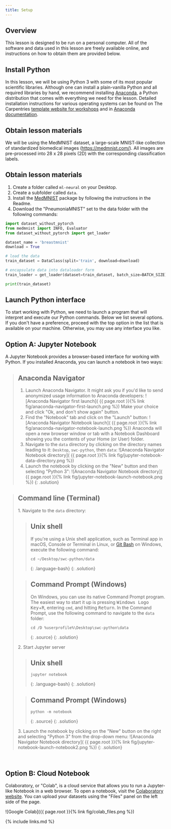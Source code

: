 ```yaml
---
title: Setup
---
```


## Overview

This lesson is designed to be run on a personal computer.
All of the software and data used in this lesson are freely available online,
and instructions on how to obtain them are provided below.

## Install Python

In this lesson, we will be using Python 3 with some of its most popular scientific libraries.
Although one can install a plain-vanilla Python and all required libraries by hand, we recommend installing [Anaconda][anaconda-website],
a Python distribution that comes with everything we need for the lesson.
Detailed installation instructions for various operating systems can be found
on The Carpentries [template website for workshops][anaconda-instructions]
and in [Anaconda documentation][anaconda-install].

## Obtain lesson materials

We will be using the MedMNIST dataset, a large-scale MNIST-like collection of standardized biomedical images (https://medmnist.com/). All images are pre-processed into 28 x 28 pixels (2D) with the corresponding classification labels. 

## Obtain lesson materials

1. Create a folder called `ml-neural` on your Desktop.
2. Create a subfolder called `data`.
3. Install the [MedMNIST](https://github.com/MedMNIST/MedMNIST) package by following the instructions in the Readme.
4. Download the "PneumoniaMNIST" set to the data folder with the following commands:

```python
import dataset_without_pytorch
from medmnist import INFO, Evaluator
from dataset_without_pytorch import get_loader

dataset_name = 'breastmnist'
download = True

# load the data
train_dataset = DataClass(split='train', download=download)

# encapsulate data into dataloader form
train_loader = get_loader(dataset=train_dataset, batch_size=BATCH_SIZE)

print(train_dataset)
```

## Launch Python interface

To start working with Python, we need to launch a program that will interpret and execute our Python commands. Below we list several options. If you don't have a preference, proceed with the top option in the list that is available on your machine. Otherwise, you may use any interface
you like.

## Option A: Jupyter Notebook

A Jupyter Notebook provides a browser-based interface for working with Python.
If you installed Anaconda, you can launch a notebook in two ways:

> ## Anaconda Navigator
>
> 1. Launch Anaconda Navigator.
> It might ask you if you'd like to send anonymized usage information to Anaconda developers:
> ![Anaconda Navigator first launch](
{{ page.root }}{% link fig/anaconda-navigator-first-launch.png %})
> Make your choice and click "Ok, and don't show again" button.
> 2. Find the "Notebook" tab and click on the "Launch" button:
> ![Anaconda Navigator Notebook launch](
{{ page.root }}{% link fig/anaconda-navigator-notebook-launch.png %})
> Anaconda will open a new browser window or tab with a Notebook Dashboard showing you the
> contents of your Home (or User) folder.
> 3. Navigate to the `data` directory by clicking on the directory names leading to it:
> `Desktop`, `swc-python`, then `data`:
> ![Anaconda Navigator Notebook directory](
{{ page.root }}{% link fig/jupyter-notebook-data-directory.png %})
> 4. Launch the notebook by clicking on the "New" button and then selecting "Python 3":
> ![Anaconda Navigator Notebook directory](
{{ page.root }}{% link fig/jupyter-notebook-launch-notebook.png %})
{: .solution}

> ## Command line (Terminal)
>
> 1\. Navigate to the `data` directory:
>
> > ## Unix shell
> > If you're using a Unix shell application, such as Terminal app in macOS, Console or Terminal
> > in Linux, or [Git Bash][gitbash] on Windows, execute the following command:
> > ~~~
> > cd ~/Desktop/swc-python/data
> > ~~~
> > {: .language-bash}
> {: .solution}
>
> > ## Command Prompt (Windows)
> > On Windows, you can use its native Command Prompt program.  The easiest way to start it up is
> > pressing <kbd>Windows Logo Key</kbd>+<kbd>R</kbd>, entering `cmd`, and hitting
> > <kbd>Return</kbd>. In the Command Prompt, use the following command to navigate to
> > the `data` folder:
> > ~~~
> > cd /D %userprofile%\Desktop\swc-python\data
> > ~~~
> > {: .source}
> {: .solution}
>
> 2\. Start Jupyter server
>
> > ## Unix shell
> > ~~~
> > jupyter notebook
> > ~~~
> > {: .language-bash}
> {: .solution}
>
> > ## Command Prompt (Windows)
> > ~~~
> > python -m notebook
> > ~~~
> > {: .source}
> {: .solution}
>
> 3\. Launch the notebook by clicking on the "New" button on the right and selecting "Python 3"
> from the drop-down menu:
> ![Anaconda Navigator Notebook directory](
{{ page.root }}{% link fig/jupyter-notebook-launch-notebook2.png %})
{: .solution}

&nbsp; <!-- vertical spacer -->

## Option B: Cloud Notebook

Colaboratory, or "Colab", is a cloud service that allows you to run a Jupyter-like Notebook in a web browser. To open a notebook, visit the [Colaboratory website][google-colab]. You can upload your datasets using the "Files" panel on the left side of the page.

![Google Colab]({{ page.root }}{% link fig/colab_files.png %})

[anaconda-install]: https://docs.anaconda.com/anaconda/install
[anaconda-instructions]: https://carpentries.github.io/workshop-template/#python
[anaconda-website]: https://www.anaconda.com/
[gitbash]: https://gitforwindows.org
[eicu-data]: https://doi.org/10.13026/4mxk-na84
[google-colab]: https://colab.research.google.com/

{% include links.md %}
